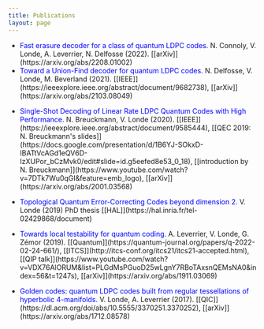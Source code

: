 ```yaml
---
title: Publications
layout: page
---
```


* <span style="color: blue;">
  Fast erasure decoder for a class of quantum LDPC codes.
  </span>  
  N. Connoly, V. Londe, A. Leverrier, N. Delfosse (2022).
  [[arXiv]](https://arxiv.org/abs/2208.01002)

* <span style="color: blue;">
  Toward a Union-Find decoder for quantum LDPC codes.
  </span>  
  N. Delfosse, V. Londe, M. Beverland (2021).
  [[IEEE]](https://ieeexplore.ieee.org/abstract/document/9682738),
  [[arXiv]](https://arxiv.org/abs/2103.08049)

<p></p>

* <span style="color: blue;">
  Single-Shot Decoding of Linear Rate LDPC Quantum Codes with High Performance.
  </span>  
  N. Breuckmann, V. Londe (2020).
  [[IEEE]](https://ieeexplore.ieee.org/abstract/document/9585444),
  [[QEC 2019: N. Breuckmann's slides]](https://docs.google.com/presentation/d/1B6YJ-SOkxD-IBATtVcAGd1eQV6D-IzXUPor_bCzMvk0/edit#slide=id.g5eefed8e53_0_18), 
  [[introduction by N. Breuckmann]](https://www.youtube.com/watch?v=7DTk7Wu0qGI&feature=emb_logo), 
  [[arXiv]](https://arxiv.org/abs/2001.03568)

<p></p>

* <span style="color: blue;">
  Topological Quantum Error-Correcting Codes beyond dimension 2.
  </span>  
  V. Londe (2019) PhD thesis
  [[HAL]](https://hal.inria.fr/tel-02429868/document)

<p></p>

* <span style="color: blue;">
  Towards local testability for quantum coding.
  </span>  
  A. Leverrier, V. Londe, G. Zémor (2019).
  [[Quantum]](https://quantum-journal.org/papers/q-2022-02-24-661/),
  [[ITCS]](http://itcs-conf.org/itcs21/itcs21-accepted.html),
  [[QIP talk]](https://www.youtube.com/watch?v=VDX76AlORUM&list=PLGdMsPGuoD25wLgnY7RBoTAxsnQEMsNA0&index=56&t=1247s), 
  [[arXiv]](https://arxiv.org/abs/1911.03069)

<p></p>

* <span style="color: blue;">
  Golden codes: quantum LDPC codes built from regular tessellations of hyperbolic 4-manifolds.
  </span>  
  V. Londe, A. Leverrier (2017).
  [[QIC]](https://dl.acm.org/doi/abs/10.5555/3370251.3370252),
  [[arXiv]](https://arxiv.org/abs/1712.08578)
